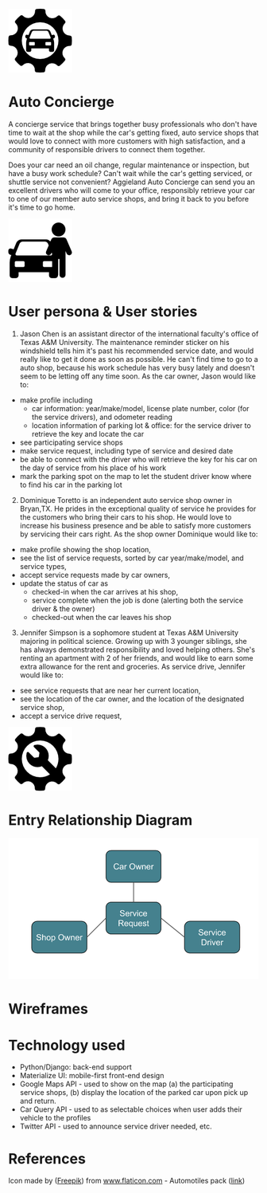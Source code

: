 ![](docs/004-transport-1.png)
# Auto Concierge

A concierge service that brings together busy professionals who don't have time to wait at the shop while the car's getting fixed, auto service shops that would love to connect with more customers with high satisfaction, and a community of responsible drivers to connect them together.

Does your car need an oil change, regular maintenance or inspection, but have a busy work schedule? Can't wait while the car's getting serviced, or shuttle service not convenient? Aggieland Auto Concierge can send you an excellent drivers who will come to your office, responsibly retrieve your car to one of our member auto service shops, and bring it back to you before it's time to go home.

![](docs/003-person.png)
# User persona & User stories

1. Jason Chen is an assistant director of the international faculty's office of Texas A&M University. The maintenance reminder sticker on his windshield tells him it's past his recommended service date, and would really like to get it done as soon as possible. He can't find time to go to a auto shop, because his work schedule has very busy lately and doesn't seem to be letting off any time soon. As the car owner, Jason would like to:

  * make profile including
    * car information: year/make/model, license plate number, color (for the service drivers), and odometer reading
    * location information of parking lot & office: for the service driver to retrieve the key and locate the car
  * see participating service shops
  * make service request, including type of service and desired date
  * be able to connect with the driver who will retrieve the key for his car on the day of service from his place of his work
  * mark the parking spot on the map to let the student driver know where to find his car in the parking lot

2. Dominique Toretto is an independent auto service shop owner in Bryan,TX. He prides in the exceptional quality of service he provides for the customers who bring their cars to his shop. He would love to increase his business presence and be able to satisfy more customers by servicing their cars right. As the shop owner Dominique would like to:

  * make profile showing the shop location,
  * see the list of service requests, sorted by car year/make/model, and service types,
  * accept service requests made by car owners,
  * update the status of car as
    * checked-in when the car arrives at his shop,
    * service complete when the job is done (alerting both the service driver & the owner)
    * checked-out when the car leaves his shop

3. Jennifer Simpson is a sophomore student at Texas A&M University majoring in political science. Growing up with 3 younger siblings, she has always demonstrated responsibility and loved helping others. She's renting an apartment with 2 of her friends, and would like to earn some extra allowance for the rent and groceries. As service drive, Jennifer would like to:

  * see service requests that are near her current location,
  * see the location of the car owner, and the location of the designated service shop,
  * accept a service drive request,

![](docs/006-cogwheel.png)
# Entry Relationship Diagram

![](docs/erd.png)

# Wireframes

# Technology used

- Python/Django: back-end support
- Materialize UI: mobile-first front-end design
- Google Maps API - used to show on the map (a) the participating service shops, (b) display the location of the parked car upon pick up and return.
- Car Query API - used to as selectable choices when user adds their vehicle to the profiles
- Twitter API - used to announce service driver needed, etc.

# References
Icon made by ([Freepik](https://www.flaticon.com/authors/freepik)) from www.flaticon.com - Automotiles pack ([link](https://www.flaticon.com/packs/automobiles))
